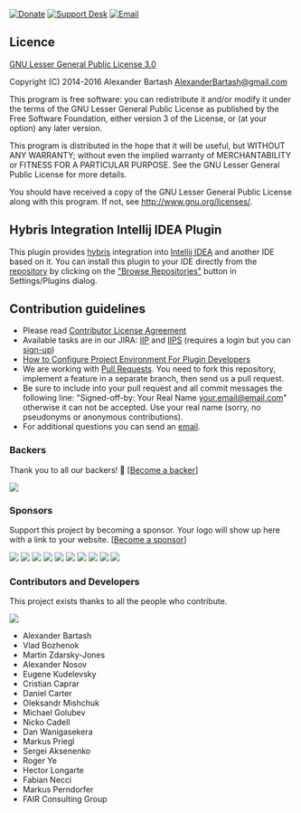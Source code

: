 [![Donate](https://img.shields.io/badge/Open%20Source-Donate-green.svg)](https://opencollective.com/hybris-integration-intellij-idea-plugin)
[![Support Desk](https://img.shields.io/badge/Help-Support%20Desk-red.svg)](https://hybris-integration.atlassian.net/projects/IIPS)
[![Email](https://img.shields.io/badge/Help-Contact%20a%20human-blue.svg)](mailto:AlexanderBartash@gmail.com?cc=martin.zdarsky@hybris.com)

## Licence ##
[GNU Lesser General Public License 3.0](http://www.gnu.org/licenses/)

Copyright (C) 2014-2016 Alexander Bartash <AlexanderBartash@gmail.com>

This program is free software: you can redistribute it and/or modify
it under the terms of the GNU Lesser General Public License as
published by the Free Software Foundation, either version 3 of the
License, or (at your option) any later version.

This program is distributed in the hope that it will be useful,
but WITHOUT ANY WARRANTY; without even the implied warranty of
MERCHANTABILITY or FITNESS FOR A PARTICULAR PURPOSE.
See the GNU Lesser General Public License for more details.

You should have received a copy of the GNU Lesser General Public License
along with this program. If not, see <http://www.gnu.org/licenses/>.

## Hybris Integration Intellij IDEA Plugin ##

This plugin provides [hybris](https://hybris.com/) integration into [Intellij IDEA](https://www.jetbrains.com/idea/) and another IDE based on it.
You can install this plugin to your IDE directly from the [repository](https://plugins.jetbrains.com/plugin/7525) by clicking on the ["Browse Repositories"](https://www.jetbrains.com/idea/help/installing-updating-and-uninstalling-repository-plugins.html) button in Settings/Plugins dialog.

## Contribution guidelines ##

* Please read [Contributor License Agreement](http://developercertificate.org)
* Available tasks are in our JIRA: [IIP](https://hybris-integration.atlassian.net/projects/IIP) and [IIPS](https://hybris-integration.atlassian.net/projects/IIPS) (requires a login but you can [sign-up](https://hybris-integration.atlassian.net/admin/users/sign-up))
* [How to Configure Project Environment For Plugin Developers](https://hybris-integration.atlassian.net/wiki/spaces/IIPPS/pages/9863192/How+to+Configure+Project+Environment+For+Plugin+Developers")
* We are working with [Pull Requests](https://help.github.com/articles/about-pull-requests/). You need to fork this repository, implement a feature in a separate branch, then send us a pull request.
* Be sure to include into your pull request and all commit messages the following line: "Signed-off-by: Your Real Name your.email@email.com" otherwise it can not be accepted. Use your real name (sorry, no pseudonyms or anonymous contributions).
* For additional questions you can send an [email](mailto:AlexanderBartash@gmail.com?cc=martin.zdarsky@hybris.com).

### Backers

Thank you to all our backers! 🙏 [[Become a backer](https://opencollective.com/hybris-integration-intellij-idea-plugin#backer)]

<a href="https://opencollective.com/hybris-integration-intellij-idea-plugin#backers" target="_blank"><img src="https://opencollective.com/hybris-integration-intellij-idea-plugin/backers.svg?width=890"></a>

### Sponsors

Support this project by becoming a sponsor. Your logo will show up here with a link to your website. [[Become a sponsor](https://opencollective.com/hybris-integration-intellij-idea-plugin#sponsor)]

<a href="https://opencollective.com/hybris-integration-intellij-idea-plugin/sponsor/0/website" target="_blank"><img src="https://opencollective.com/hybris-integration-intellij-idea-plugin/sponsor/0/avatar.svg"></a>
<a href="https://opencollective.com/hybris-integration-intellij-idea-plugin/sponsor/1/website" target="_blank"><img src="https://opencollective.com/hybris-integration-intellij-idea-plugin/sponsor/1/avatar.svg"></a>
<a href="https://opencollective.com/hybris-integration-intellij-idea-plugin/sponsor/2/website" target="_blank"><img src="https://opencollective.com/hybris-integration-intellij-idea-plugin/sponsor/2/avatar.svg"></a>
<a href="https://opencollective.com/hybris-integration-intellij-idea-plugin/sponsor/3/website" target="_blank"><img src="https://opencollective.com/hybris-integration-intellij-idea-plugin/sponsor/3/avatar.svg"></a>
<a href="https://opencollective.com/hybris-integration-intellij-idea-plugin/sponsor/4/website" target="_blank"><img src="https://opencollective.com/hybris-integration-intellij-idea-plugin/sponsor/4/avatar.svg"></a>
<a href="https://opencollective.com/hybris-integration-intellij-idea-plugin/sponsor/5/website" target="_blank"><img src="https://opencollective.com/hybris-integration-intellij-idea-plugin/sponsor/5/avatar.svg"></a>
<a href="https://opencollective.com/hybris-integration-intellij-idea-plugin/sponsor/6/website" target="_blank"><img src="https://opencollective.com/hybris-integration-intellij-idea-plugin/sponsor/6/avatar.svg"></a>
<a href="https://opencollective.com/hybris-integration-intellij-idea-plugin/sponsor/7/website" target="_blank"><img src="https://opencollective.com/hybris-integration-intellij-idea-plugin/sponsor/7/avatar.svg"></a>
<a href="https://opencollective.com/hybris-integration-intellij-idea-plugin/sponsor/8/website" target="_blank"><img src="https://opencollective.com/hybris-integration-intellij-idea-plugin/sponsor/8/avatar.svg"></a>
<a href="https://opencollective.com/hybris-integration-intellij-idea-plugin/sponsor/9/website" target="_blank"><img src="https://opencollective.com/hybris-integration-intellij-idea-plugin/sponsor/9/avatar.svg"></a>

### Contributors and Developers

This project exists thanks to all the people who contribute.

<a href="graphs/contributors"><img src="https://opencollective.com/hybris-integration-intellij-idea-plugin/contributors.svg?width=890&button=false"/></a>

* Alexander Bartash
* Vlad Bozhenok
* Martin Zdarsky-Jones
* Alexander Nosov
* Eugene Kudelevsky
* Cristian Caprar
* Daniel Carter
* Oleksandr Mishchuk
* Michael Golubev
* Nicko Cadell
* Dan Wanigasekera
* Markus Priegl
* Sergei Aksenenko
* Roger Ye
* Hector Longarte
* Fabian Necci
* Markus Perndorfer
* FAIR Consulting Group
